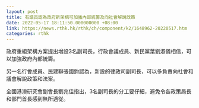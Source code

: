 ```yaml
---
layout: post
title: 有議員認為政府新架構可加強內部統籌及向社會解說政策
date: 2022-05-17 18:11:50.000000000 +08:00
link: https://news.rthk.hk/rthk/ch/component/k2/1648962-20220517.htm
categories: rthk
---
```


政府重組架構方案提出增設3名副司長，行政會議成員、新民黨葉劉淑儀相信，可以加強政府內部統籌。

另一名行會成員、民建聯張國鈞認為，新設的律政司副司長，可以多負責向社會和議會解說政策和法案。

全國港澳研究會副會長劉兆佳指出，3名副司長的分工要仔細，避免令各政策局長和部門首長感到無所適從。
